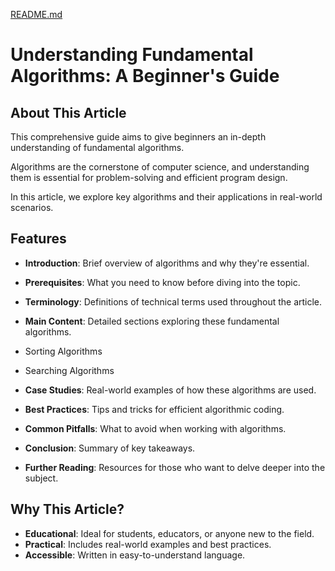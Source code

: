 [README.md](https://github.com/user-attachments/files/22723532/README.md)

# Understanding Fundamental Algorithms: A Beginner's Guide

## About This Article

This comprehensive guide aims to give beginners an in-depth understanding of fundamental algorithms.

  

Algorithms are the cornerstone of computer science, and understanding them is essential for problem-solving and efficient program design.

  

In this article, we explore key algorithms and their applications in real-world scenarios.

## Features

-   **Introduction**: Brief overview of algorithms and why they're essential.
-   **Prerequisites**: What you need to know before diving into the topic.
-   **Terminology**: Definitions of technical terms used throughout the article.
-   **Main Content**: Detailed sections exploring these fundamental algorithms.

-   Sorting Algorithms
-   Searching Algorithms

-   **Case Studies**: Real-world examples of how these algorithms are used.
-   **Best Practices**: Tips and tricks for efficient algorithmic coding.
-   **Common Pitfalls**: What to avoid when working with algorithms.
-   **Conclusion**: Summary of key takeaways.
-   **Further Reading**: Resources for those who want to delve deeper into the subject.

## Why This Article?

-   **Educational**: Ideal for students, educators, or anyone new to the field.
-   **Practical**: Includes real-world examples and best practices.
-   **Accessible**: Written in easy-to-understand language.
